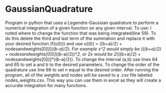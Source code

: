 # GaussianQuadrature
Program in python that uses a Legendre-Gaussian quadrature to perform a numerical integration of a given function on any given interval.
To use: I noted where to change the function that was being integrated(line 59). To do this delete the third and last term of the summation and replace it with your desired function (f(u(t))) and use u((t)) = ((b+a)/2) + nodesandweights[0][i]*((b-a)/2). For example x^2 would simply be (((b+a)/2) + nodesandweights[0][i]*((b-a)/2))**2, or 2x would be 2*(((b+a)/2) + nodesandweights[0][i]*((b-a)/2)).
To change the interval (a,b) use lines 64 and 65 to set a and b to the desired parameters.
To change the order of the quadrature use line 66 to set n equal to the desired order.
After running the program, all of the weights and nodes will be saved to a .csv file labeled nodes_weights.csv. This way you can use them in excel as they will create a accurate integration for many functions.
